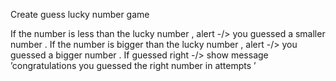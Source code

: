 Create guess  lucky number game

If the number is less than the lucky number , alert -/> you guessed a smaller number .
If the number is bigger than the lucky number , alert -/> you guessed a bigger number .
If guessed right -/> show message ’congratulations you guessed the right number in <count> attempts ’ 

